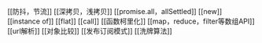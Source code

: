 [[防抖，节流]]
[[深拷贝，浅拷贝]]
[[promise.all，allSettled]]
[[new]]
[[instance of]]
[[flat]]
[[call]]
[[函数柯里化]]
[[map，reduce，filter等数组API]]
[[url解析]]
[[对象比较]]
[[发布订阅模式]]
[[洗牌算法]]